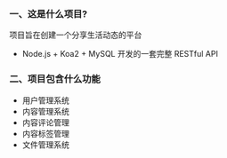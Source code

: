 ### 一、这是什么项目?
项目旨在创建一个分享生活动态的平台

- Node.js + Koa2 + MySQL 开发的一套完整 RESTful API

### 二、项目包含什么功能
- 用户管理系统
- 内容管理系统
- 内容评论管理
- 内容标签管理
- 文件管理系统

